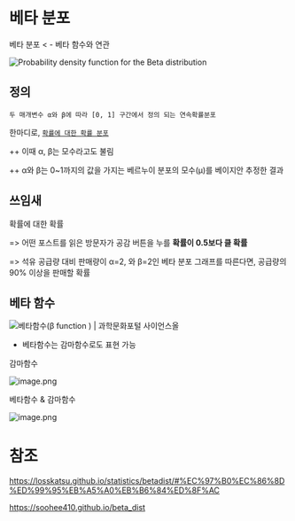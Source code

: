 # 베타 분포

베타 분포 < - 베타 함수와 연관

![Probability density function for the Beta distribution](https://upload.wikimedia.org/wikipedia/commons/thumb/f/f3/Beta_distribution_pdf.svg/325px-Beta_distribution_pdf.svg.png)

## 정의

`두 매개변수 α와 β에 따라 [0, 1] 구간에서 정의 되는 연속확률분포`

한마디로, <u>`확률에 대한 확률 분포`</u>



++ 이때 α, β는 모수라고도 불림

++ α와 β는 0~1까지의 값을 가지는 베르누이 분포의 모수(μ)를 베이지안 추정한 결과



## 쓰임새

확률에 대한 확률

=> 어떤 포스트를 읽은 방문자가 공감 버튼을 누를 **확률이 0.5보다 클 확률**

=> 석유 공급량 대비 판매량이  α=2, 와 β=2인 베타 분포 그래프를 따른다면, 공급량의 90% 이상을 판매할 확률



## 베타 함수

![베타함수(β function ) | 과학문화포털 사이언스올](https://encrypted-tbn0.gstatic.com/images?q=tbn:ANd9GcTVm1eCTMLSRznYPANXp45wAElB3_hVAd3k4g&usqp=CAU)

* 베타함수는 감마함수로도 표현 가능

감마함수

![image.png](https://steemitimages.com/640x0/https://ipfs.busy.org/ipfs/QmeUKy4z56GbBartZHcwYsRNnmN9WfUMqvcmZhiFzyAwbm)

베타함수 & 감마함수

![image.png](https://steemitimages.com/640x0/https://ipfs.busy.org/ipfs/QmRiJ5gwusjxeNPJ1tYUdixgaYTuGPDWFL2mb5oEz9eW4P)



# 참조

https://losskatsu.github.io/statistics/betadist/#%EC%97%B0%EC%86%8D%ED%99%95%EB%A5%A0%EB%B6%84%ED%8F%AC

https://soohee410.github.io/beta_dist